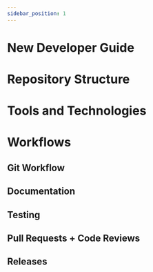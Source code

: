 ```yaml
---
sidebar_position: 1
---
```


# New Developer Guide

# Repository Structure

# Tools and Technologies

# Workflows

## Git Workflow

## Documentation

## Testing

## Pull Requests + Code Reviews

## Releases